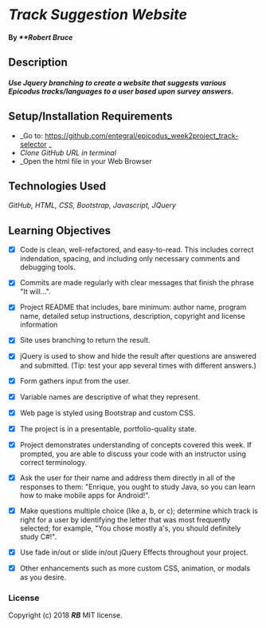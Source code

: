 # _Track Suggestion Website_

#### By _**Robert Bruce_

## Description

#### _Use Jquery branching to create a website that suggests various Epicodus tracks/languages to a user based upon survey answers._

## Setup/Installation Requirements

* _Go to: https://github.com/entegral/epicodus_week2project_track-selector _
* _Clone GitHub URL in terminal_
* _Open the html file in your Web Browser

## Technologies Used
_GitHub, HTML, CSS, Bootstrap, Javascript, JQuery_

## Learning Objectives

- [x] Code is clean, well-refactored, and easy-to-read. This includes correct indendation, spacing, and including only necessary comments and debugging tools.

- [x] Commits are made regularly with clear messages that finish the phrase "It will…".

- [x] Project README that includes, bare minimum: author name, program name, detailed setup instructions, description, copyright and license information

- [x] Site uses branching to return the result.

- [x] jQuery is used to show and hide the result after questions are answered and submitted. (Tip: test your app several times with different answers.)

- [x] Form gathers input from the user.

- [x] Variable names are descriptive of what they represent.

- [x] Web page is styled using Bootstrap and custom CSS.

- [x] The project is in a presentable, portfolio-quality state.

- [x] Project demonstrates understanding of concepts covered this week. If prompted, you are able to discuss your code with an instructor using correct terminology.

- [x] Ask the user for their name and address them directly in all of the responses to them: "Enrique, you ought to study Java, so you can learn how to make mobile apps for Android!".

- [x] Make questions multiple choice (like a, b, or c); determine which track is right for a user by identifying the letter that was most frequently selected; for example, "You chose mostly a's, you should definitely study C#!".

- [x] Use fade in/out or slide in/out jQuery Effects throughout your project.

- [x] Other enhancements such as more custom CSS, animation, or modals as you desire.


### License
Copyright (c) 2018 **_RB_** MIT license.
